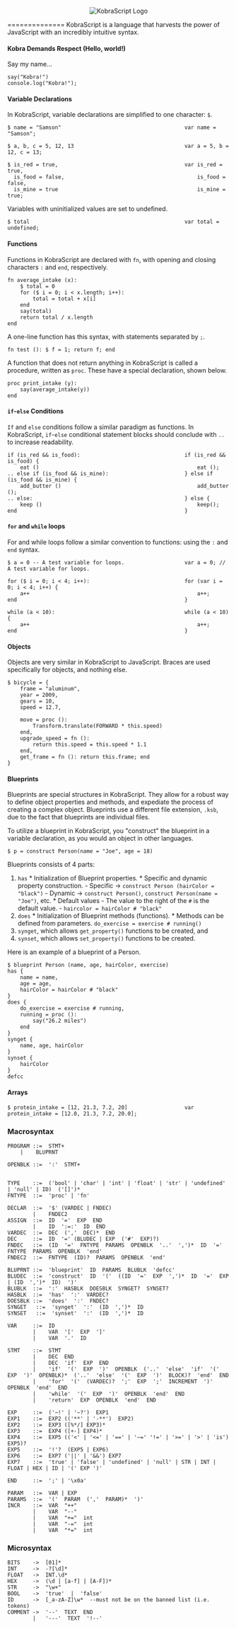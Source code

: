 <p align="center">
  <img src="ks-logo.jpg" alt="KobraScript Logo"/>
</p>
==============
KobraScript is a language that harvests the power of JavaScript with an incredibly intuitive syntax.

#### Kobra Demands Respect (Hello, world!)
Say my name...

    say("Kobra!")                                           console.log("Kobra!");

#### Variable Declarations
In KobraScript, variable declarations are simplified to one character: `$`.

    $ name = "Samson"                                       var name = "Samson";

    $ a, b, c = 5, 12, 13                                   var a = 5, b = 12, c = 13;

    $ is_red = true,                                        var is_red = true,
      is_food = false,                                          is_food = false,
      is_mine = true                                            is_mine = true;

Variables with uninitialized values are set to undefined.

    $ total                                                 var total = undefined;

#### Functions
Functions in KobraScript are declared with `fn`, with opening and closing characters `:` and `end`, respectively.

    fn average_intake (x):
        $ total = 0
        for ($ i = 0; i < x.length; i++):
            total = total + x[i]
        end  
        say(total)
        return total / x.length
    end

A one-line function has this syntax, with statements separated by `;`.
    
    fn test (): $ f = 1; return f; end

A function that does not return anything in KobraScript is called a procedure, written as `proc`. These have a special declaration, shown below.

    proc print_intake (y):
        say(average_intake(y))
    end

#### `if`-`else` Conditions
`If` and `else` conditions follow a similar paradigm as functions. In KobraScript, `if`-`else` conditional statement blocks should conclude with `..` to increase readability.

    if (is_red && is_food):                                 if (is_red && is_food) {
        eat ()                                                  eat ();
    .. else if (is_food && is_mine):                        } else if (is_food && is_mine) {
        add_butter ()                                           add_butter ();
    .. else:                                                } else {
        keep ()                                                 keep();
    end                                                     }

#### `for` and `while` loops

For and while loops follow a similar convention to functions: using the `:` and `end` syntax.

    $ a = 0 -- A test variable for loops.                   var a = 0; // A test variable for loops.

    for ($ i = 0; i < 4; i++):                              for (var i = 0; i < 4; i++) {
        a++                                                     a++;
    end                                                     }

    while (a < 10):                                         while (a < 10) {
        a++                                                     a++;
    end                                                     }


#### Objects
Objects are very similar in KobraScript to JavaScript. Braces are used specifically for objects, and nothing else.

    $ bicycle = {
        frame = "aluminum",
        year = 2009,
        gears = 10,
        speed = 12.7,
        
        move = proc ():
            Transform.translate(FORWARD * this.speed)
        end,
        upgrade_speed = fn ():
            return this.speed = this.speed * 1.1
        end,
        get_frame = fn (): return this.frame; end
    }

#### Blueprints
Blueprints are special structures in KobraScript. They allow for a robust way to define object properties and methods, and expediate the process of creating a complex object. Blueprints use a different file extension, `.ksb`, due to the fact that blueprints are individual files.

To utilize a blueprint in KobraScript, you "construct" the blueprint in a variable declaration, as you would an object in other languages.
    
    $ p = construct Person(name = "Joe", age = 18)

Blueprints consists of 4 parts:

1. `has`
       * Initialization of Blueprint properties.
       * Specific and dynamic property construction.
           - Specific -> `construct Person (hairColor = "black")`
           - Dynamic  -> `construct Person()`, `construct Person(name = "Joe")`, etc.
       * Default values
           - The value to the right of the `#` is the default value.
               - `haircolor = hairColor # "black"`
2. `does`
       * Initialization of Blueprint methods (functions).
       * Methods can be defined from parameters.
            `do_exercise = exercise # running()`
3. `synget`, which allows `get_property()` functions to be created, and
4. `synset`, which allows `set_property()` functions to be created.

Here is an example of a blueprint of a Person.  

    $ blueprint Person (name, age, hairColor, exercise)
    has {
        name = name,
        age = age,
        hairColor = hairColor # "black" 
    }
    does {
        do_exercise = exercise # running,
        running = proc ():
            say("26.2 miles")
        end
    }
    synget {
        name, age, hairColor
    }
    synset {
        hairColor
    }
    defcc

#### Arrays    
    $ protein_intake = [12, 21.3, 7.2, 20]                  var protein_intake = [12.0, 21.3, 7.2, 20.0];

### Macrosyntax

    PROGRAM ::=  STMT+
        |    BLUPRNT

    OPENBLK ::=  ':'  STMT+


    TYPE    ::=  ('bool' | 'char' | 'int' | 'float' | 'str' | 'undefined' | 'null' | ID)  ('[]')*
    FNTYPE  ::=  'proc' | 'fn'

    DECLAR  ::=  '$' (VARDEC | FNDEC)
            |    FNDEC2
    ASSIGN  ::=  ID  '='  EXP  END
            |    ID  ':=:'  ID  END
    VARDEC  ::=  DEC  (','  DEC)*  END
    DEC     ::=  ID  '=' (BLUDEC | EXP  ('#'  EXP)?)
    FNDEC   ::=  (ID  '='  FNTYPE  PARAMS  OPENBLK  '..'  ',')*  ID  '='  FNTYPE  PARAMS  OPENBLK  'end'
    FNDEC2  ::=  FNTYPE  (ID)?  PARAMS  OPENBLK  'end'

    BLUPRNT ::=  'blueprint'  ID  PARAMS  BLUBLK  'defcc'
    BLUDEC  ::=  'construct'  ID  '('  ((ID  '='  EXP  ',')*  ID  '='  EXP | (ID  ',')*  ID)  ')'
    BLUBLK  ::=  ':'  HASBLK  DOESBLK  SYNGET?  SYNSET?
    HASBLK  ::=  'has'  ':'  VARDEC?
    DOESBLK ::=  'does'  ':'  FNDEC?
    SYNGET   ::=  'synget'  ':'  (ID  ',')*  ID
    SYNSET   ::=  'synset'  ':'  (ID  ',')*  ID

    VAR     ::=  ID
            |    VAR  '['  EXP  ']'
            |    VAR  '.'  ID

    STMT    ::=  STMT
            |    DEC  END
            |    DEC  'if'  EXP  END
            |    'if'  '('  EXP  ')'  OPENBLK  ('..'  'else'  'if'  '('  EXP  ')'  OPENBLK)*  ('..'  'else'  '('  EXP  ')'  BLOCK)?  'end'  END
            |    'for'  '('  (VARDEC)?  ';'  EXP  ';'  INCREMENT  ')'  OPENBLK  'end'  END
            |    'while'  '('  EXP  ')'  OPENBLK  'end'  END
            |    'return'  EXP  OPENBLK  'end'  END

    EXP     ::=  ('~!' | '~?')  EXP1
    EXP1    ::=  EXP2 (('**' | '-**')  EXP2)
    EXP2    ::=  EXP3 ([%*/] EXP3)*
    EXP3    ::=  EXP4 ([+-] EXP4)*
    EXP4    ::=  EXP5 (('<' | '<=' | '==' | '~=' '!=' | '>=' | '>' | 'is') EXP5)?
    EXP5    ::=  '!'?  (EXP5 | EXP6)
    EXP6    ::=  EXP7 ('||' | '&&') EXP7
    EXP7    ::=  'true' | 'false' | 'undefined' | 'null' | STR | INT | FLOAT | HEX | ID | '(' EXP ')'

    END     ::=  ';' | '\x0a'

    PARAM   ::=  VAR | EXP
    PARAMS  ::=  '('  PARAM  (','  PARAM)*  ')'
    INCR    ::=  VAR  "++"
            |    VAR  "--"
            |    VAR  "+="  int
            |    VAR  "-="  int
            |    VAR  "*="  int

### Microsyntax

    BITS    ->  [01]*
    INT     ->  -?[\d]*
    FLOAT   ->  INT.\d*
    HEX     ->  (\d | [a-f] | [A-F])*
    STR     ->  "\w+"
    BOOL    ->  'true'  |  'false'
    ID      ->  [_a-zA-Z]\w*  --must not be on the banned list (i.e. tokens)
    COMMENT ->  '--'  TEXT  END
            |   '---'  TEXT  '!--'












